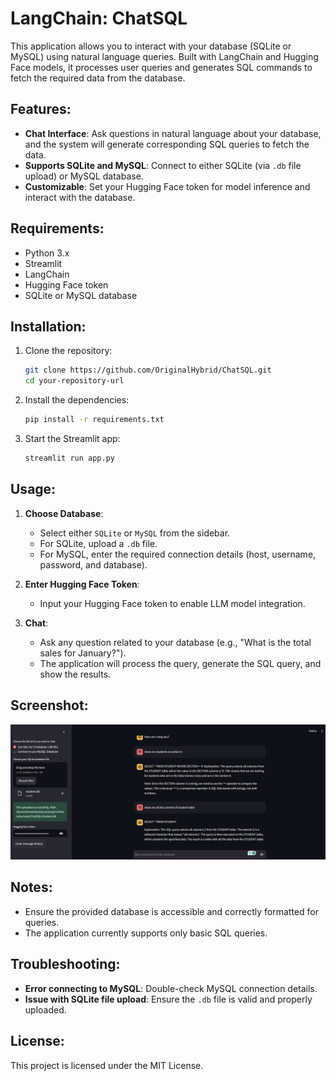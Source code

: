# LangChain: ChatSQL

This application allows you to interact with your database (SQLite or MySQL) using natural language queries. Built with LangChain and Hugging Face models, it processes user queries and generates SQL commands to fetch the required data from the database. 

## Features:
- **Chat Interface**: Ask questions in natural language about your database, and the system will generate corresponding SQL queries to fetch the data.
- **Supports SQLite and MySQL**: Connect to either SQLite (via `.db` file upload) or MySQL database.
- **Customizable**: Set your Hugging Face token for model inference and interact with the database.

## Requirements:
- Python 3.x
- Streamlit
- LangChain
- Hugging Face token
- SQLite or MySQL database

## Installation:
1. Clone the repository:
    ```bash
    git clone https://github.com/OriginalHybrid/ChatSQL.git
    cd your-repository-url
    ```
2. Install the dependencies:
    ```bash
    pip install -r requirements.txt
    ```
3. Start the Streamlit app:
    ```bash
    streamlit run app.py
    ```

## Usage:

1. **Choose Database**: 
   - Select either `SQLite` or `MySQL` from the sidebar.
   - For SQLite, upload a `.db` file.
   - For MySQL, enter the required connection details (host, username, password, and database).

2. **Enter Hugging Face Token**: 
   - Input your Hugging Face token to enable LLM model integration.

3. **Chat**:
   - Ask any question related to your database (e.g., "What is the total sales for January?").
   - The application will process the query, generate the SQL query, and show the results.

## Screenshot:
![LangChain ChatSQL](images/interface.png)

## Notes:
- Ensure the provided database is accessible and correctly formatted for queries.
- The application currently supports only basic SQL queries.

## Troubleshooting:
- **Error connecting to MySQL**: Double-check MySQL connection details.
- **Issue with SQLite file upload**: Ensure the `.db` file is valid and properly uploaded.

## License:
This project is licensed under the MIT License.

